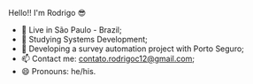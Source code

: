 Hello!! I'm Rodrigo 😎

- 📍  Live in São Paulo - Brazil;
- 🌱 Studying Systems Development;
- 💼 Developing a survey automation project with Porto Seguro;
- 📫 Contact me: contato.rodrigoc12@gmail.com;
- 😄 Pronouns: he/his.
